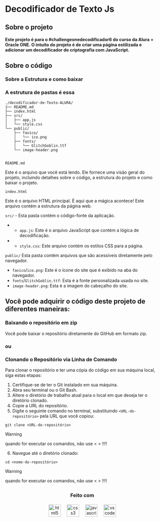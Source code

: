 # <h1 align="left">Decodificador de Texto Js</h1>

## Sobre o projeto 
<h4>Este projeto é para o #challengeonedecodificador6 do curso da Alura + Oracle ONE.
O intuito do projeto é de criar uma página estilizada e adicionar um decodificador  de criptografia com JavaScript. </h4>


<p>

<p>



## Sobre o código
<p>

<p>



### Sobre a Estrutura e como baixar

<h3> A estrutura de pastas é essa</h3>

```
./decodificador-de-Texto-ALURA/
├── README.md
├── index.html
├── src/
│   ├── app.js
│   └── style.css
└── public/
    ├── favico/
    │   └── ico.png
    ├── fonts/
    │   └── GlitchGoblin.ttf
    └── image-header.png
```

## 

`README.md`

Este é o arquivo que você está lendo. Ele fornece uma visão geral do projeto, incluindo detalhes sobre o código, a estrutura do projeto e como baixar o projeto.

 `index.html`

Este é o arquivo HTML principal. É aqui que a mágica acontece! Este arquivo contém a estrutura da página web.

``src/`` - Esta pasta contém o código-fonte da aplicação.

-   - `app.js`: Este é o arquivo JavaScript que contém a lógica de decodificação.
-   - `style.css`: Este arquivo contém os estilos CSS para a página.

``public/``
Esta pasta contém arquivos que são acessíveis diretamente pelo navegador.

- `favico`/`ico.png`: Este é o ícone do site que é exibido na aba do navegador.
- `fonts`/`GlitchGoblin.ttf`: Esta é a fonte personalizada usada no site.
- `image-header.png`: Esta é a imagem do cabeçalho do site.

##

<h2>Você pode adquirir o código deste projeto de diferentes maneiras:</h2>

### Baixando o repositório em zip
 Você pode baixar o repositório diretamente do GitHub em formato zip.

### <p>ou</p>

### Clonando o Repositório via Linha de Comando
 Para clonar o repositório e ter uma cópia do código em sua máquina local, siga estas etapas:

1. Certifique-se de ter o Git instalado em sua máquina.
2. Abra seu terminal ou o Git Bash.
3. Altere o diretório de trabalho atual para o local em que deseja ter o diretório clonado.
4. Copie a URL do repositório.
5. Digite o seguinte comando no terminal, substituindo `<URL-do-repositório>` pela URL que você copiou:

```
git clone <URL-do-repositório>
```
> [!WARNING]  
quando for executar os comandos, não use < > !!!!
  

6. Navegue até o diretório clonado:

```
cd <nome-do-repositório> 
```
> [!WARNING]  
quando for executar os comandos, não use < > !!!!

##

<h3 align="center">Feito com</h2>

####
<div align="center">
  <img src="https://cdn.jsdelivr.net/gh/devicons/devicon/icons/html5/html5-original.svg" height="40" alt="html5 logo"  />
  <img width="12" />
  <img src="https://cdn.jsdelivr.net/gh/devicons/devicon/icons/css3/css3-original.svg" height="40" alt="css3 logo"  />
  <img width="12" />
  <img src="https://cdn.jsdelivr.net/gh/devicons/devicon/icons/javascript/javascript-original.svg" height="40" alt="javascript logo"  />
  <img width="12" />
  <img src="https://cdn.jsdelivr.net/gh/devicons/devicon/icons/vscode/vscode-original.svg" height="40" alt="vscode logo"  />
</div>

###
